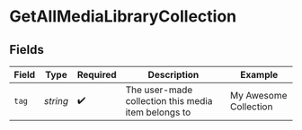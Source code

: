 # GetAllMediaLibraryCollection


## Fields

| Field                                               | Type                                                | Required                                            | Description                                         | Example                                             |
| --------------------------------------------------- | --------------------------------------------------- | --------------------------------------------------- | --------------------------------------------------- | --------------------------------------------------- |
| `tag`                                               | *string*                                            | :heavy_check_mark:                                  | The user-made collection this media item belongs to | My Awesome Collection                               |